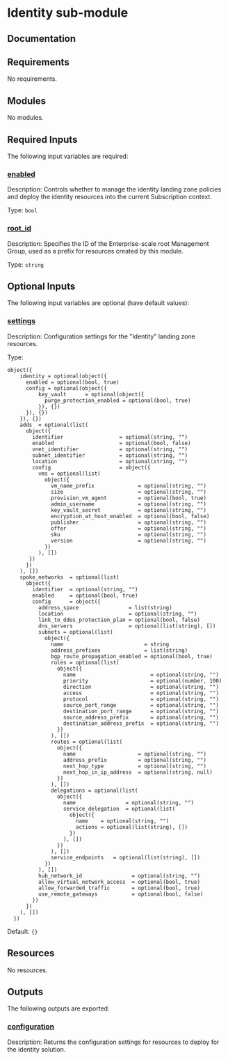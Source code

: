 <!-- BEGIN_TF_DOCS -->
# Identity sub-module

## Documentation
<!-- markdownlint-disable MD033 -->

## Requirements

No requirements.

## Modules

No modules.

<!-- markdownlint-disable MD013 -->
<!-- markdownlint-disable MD034 -->
## Required Inputs

The following input variables are required:

### <a name="input_enabled"></a> [enabled](#input\_enabled)

Description: Controls whether to manage the identity landing zone policies and deploy the identity resources into the current Subscription context.

Type: `bool`

### <a name="input_root_id"></a> [root\_id](#input\_root\_id)

Description: Specifies the ID of the Enterprise-scale root Management Group, used as a prefix for resources created by this module.

Type: `string`

## Optional Inputs

The following input variables are optional (have default values):

### <a name="input_settings"></a> [settings](#input\_settings)

Description: Configuration settings for the "Identity" landing zone resources.

Type:

```hcl
object({
    identity = optional(object({
      enabled = optional(bool, true)
      config = optional(object({
          key_vault      = optional(object({
            purge_protection_enabled = optional(bool, true)
          }), {})
      }), {})
    }), {})
    adds  = optional(list(
      object({
        identifier                  = optional(string, "")
        enabled                     = optional(bool, false)
        vnet_identifier             = optional(string, "")
        subnet_identifier           = optional(string, "")
        location                    = optional(string, "")
        config                      = object({
          vms = optional(list(
            object({
              vm_name_prefix              = optional(string, "")
              size                        = optional(string, "")
              provision_vm_agent          = optional(bool, true)
              admin_username              = optional(string, "")
              key_vault_secret            = optional(string, "")
              encryption_at_host_enabled  = optional(bool, false)
              publisher                   = optional(string, "")
              offer                       = optional(string, "")
              sku                         = optional(string, "")
              version                     = optional(string, "")
            })
          ), [])
       })
      })
    ), [])
    spoke_networks  = optional(list(
      object({
        identifier  = optional(string, "")
        enabled     = optional(bool, true)
        config      = object({
          address_space                = list(string)
          location                     = optional(string, "")
          link_to_ddos_protection_plan = optional(bool, false)
          dns_servers                  = optional(list(string), [])
          subnets = optional(list(
            object({
              name                          = string
              address_prefixes              = list(string)
              bgp_route_propagation_enabled = optional(bool, true)
              rules = optional(list(
                object({
                  name                        = optional(string, "")
                  priority                    = optional(number, 100)
                  direction                   = optional(string, "")
                  access                      = optional(string, "")
                  protocol                    = optional(string, "")
                  source_port_range           = optional(string, "")
                  destination_port_range      = optional(string, "")
                  source_address_prefix       = optional(string, "")
                  destination_address_prefix  = optional(string, "")
                })
              ), [])
              routes = optional(list(
                object({
                  name                    = optional(string, "")
                  address_prefix          = optional(string, "")
                  next_hop_type           = optional(string, "")
                  next_hop_in_ip_address  = optional(string, null)
                })
              ), [])
              delegations = optional(list(
                object({
                  name                = optional(string, "")
                  service_delegation  = optional(list(
                    object({
                      name    = optional(string, "")
                      actions = optional(list(string), [])
                    })
                  ), [])
                })
              ), [])
              service_endpoints   = optional(list(string), [])
            })
          ), [])
          hub_network_id                = optional(string, "")
          allow_virtual_network_access  = optional(bool, true)
          allow_forwarded_traffic       = optional(bool, true)
          use_remote_gateways           = optional(bool, false)
        })
      })
    ), [])
  })
```

Default: `{}`

## Resources

No resources.

## Outputs

The following outputs are exported:

### <a name="output_configuration"></a> [configuration](#output\_configuration)

Description: Returns the configuration settings for resources to deploy for the identity solution.

<!-- markdownlint-enable -->

<!-- END_TF_DOCS -->
